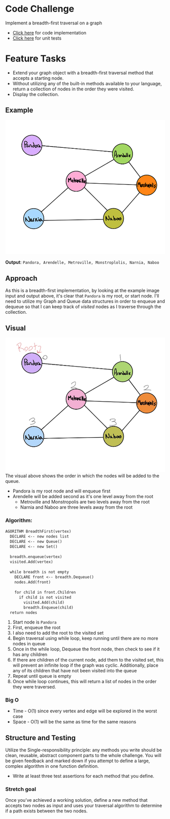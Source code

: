# Code Challenge
Implement a breadth-first traversal on a graph

- [Click here](./breadth_first.py) for code implementation
- [Click here](../tests/test_breadth_first.py) for unit tests
# Feature Tasks
- Extend your graph object with a breadth-first traversal method that accepts a starting node. 
- Without utilizing any of the built-in methods available to your language, return a collection of nodes in the order they were visited. 
- Display the collection.

## Example
![example-graph](img/graph.png)

**Output**: 
`Pandora, Arendelle, Metroville, Monstroplolis, Narnia, Naboo`

## Approach
As this is a breadth-first implementation, by looking at the example image input and output above, it's clear that `Pandora` is my root, or start node. I'll need to utilize my Graph and Queue data structures in order to enqueue and dequeue so that I can keep track of _visited_ nodes as I traverse through the collection. 

## Visual
![visual](img/graph.jpg)
The visual above shows the order in which the nodes will be added to the queue. 
- Pandora is my root node and will enqueue first
- Arendelle will be added second as it's one level away from the root
  - Metroville and Monstropolis are two levels away from the root
  - Narnia and Naboo are three levels away from the root

### Algorithm:
```
AGORITHM BreadthFirst(vertex)
  DECLARE <-- new nodes list
  DECLARE <-- new Queue()
  DECLARE <-- new Set()
  
  breadth.enqueue(vertex)
  visited.Add(vertex)

  while breadth is not empty
    DECLARE front <-- breadth.Dequeue()
    nodes.Add(front)

    for child in front.Children
      if child is not visited
        visited.Add(child)
        breadth.Enqueue(child)
  return nodes
```
1. Start node is `Pandora`
2. First, enqueue the root
3. I also need to add the root to the visited set
4. Begin traversal using while loop, keep running until there are no more nodes in queue
5. Once in the while loop, Dequeue the front node, then check to see if it has any children
6. If there are children of the current node, add them to the visited set, this will prevent an infinite loop if the graph was cyclic. Additionally, place any of its children that have not been visited into the queue
7. Repeat until queue is empty
8. Once while loop continues, this will return a list of nodes in the order they were traversed.

### Big O
- Time - O(1) since every vertex and edge will be explored in the worst case
- Space - O(1) will be the same as time for the same reasons

## Structure and Testing
Utilize the Single-responsibility principle: any methods you write should be clean, reusable, abstract component parts to the whole challenge. You will be given feedback and marked down if you attempt to define a large, complex algorithm in one function definition.

- Write at least three test assertions for each method that you define.

### Stretch goal
Once you’ve achieved a working solution, define a new method that accepts two nodes as input and uses your traversal algorithm to determine if a path exists between the two nodes.